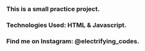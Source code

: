 ### This is a small practice project.

### Technologies Used: HTML & Javascript.

### Find me on Instagram: @electrifying_codes.

[Instgram]: https://www.instagram.com/electrifying_codes